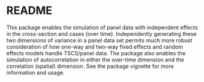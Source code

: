 # README

This package enables the simulation of panel data with independent effects in the cross-section and cases (over time). Independently generating these two dimensions of variance in a panel data set permits much more robust consideration of how one-way and two-way fixed effects and random effects models handle TSCS/panel data. The package also enables the simulation of autocorrelation in either the over-time dimension and the correlation (spatial) dimension. See the package vignette for more information and usage.
